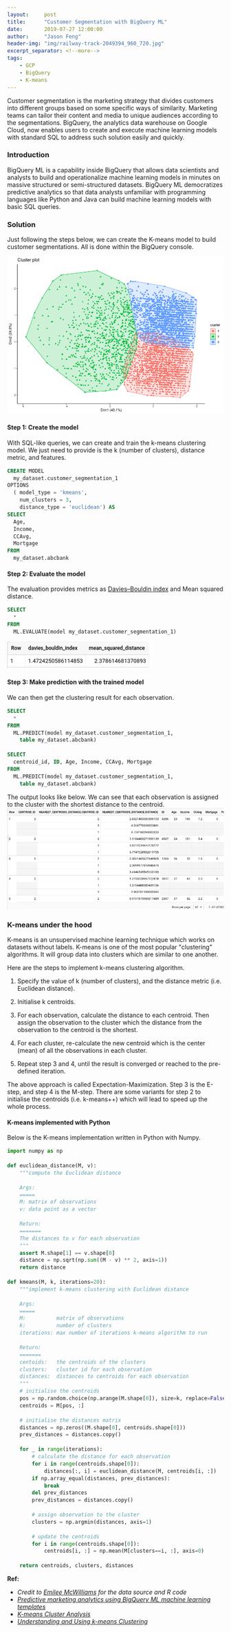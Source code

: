 ```yaml
---
layout:     post
title:      "Customer Segmentation with BigQuery ML"
date:       2019-07-27 12:00:00
author:     "Jason Feng"
header-img: "img/railway-track-2049394_960_720.jpg"
excerpt_separator: <!--more-->
tags:
    - GCP
    - BigQuery
    - K-means
---
```


Customer segmentation is the marketing strategy that divides customers into different groups based on some specific ways of similarity. Marketing teams can tailor their content and media to unique audiences according to the segmentations. BigQuery, the analytics data warehouse on Google Cloud, now enables users to create and execute machine learning models with standard SQL to address such solution easily and quickly.

<!--more-->
### Introduction
BigQuery ML is a capability inside BigQuery that allows data scientists and analysts to build and operationalize machine learning models in minutes on massive structured or semi-structured datasets. BigQuery ML democratizes predictive analytics so that data analysts unfamiliar with programming languages like Python and Java can build machine learning models with basic SQL queries.

### Solution
Just following the steps below, we can create the K-means model to build customer segmentations. All is done within the BigQuery console.

![](/img/bqml-cust-seg-viz-190727.png)

#### Step 1: Create the model

With SQL-like queries, we can create and train the k-means clustering model. We just need to provide is the k (number of clusters), distance metric, and features.
```sql
CREATE MODEL
  my_dataset.customer_segmentation_1
OPTIONS
  ( model_type = 'kmeans',
    num_clusters = 3,
    distance_type = 'euclidean') AS
SELECT
  Age,
  Income,
  CCAvg,
  Mortgage
FROM
  my_dataset.abcbank
```

#### Step 2: Evaluate the model
The evaluation provides metrics as [Davies–Bouldin index](https://en.wikipedia.org/wiki/Davies%E2%80%93Bouldin_index) and Mean squared distance.
```sql
SELECT
  *
FROM
  ML.EVALUATE(model my_dataset.customer_segmentation_1)
```
![](/img/bqml-evaluation-190727.png)

#### Step 3: Make prediction with the trained model
We can then get the clustering result for each observation. 
```sql
SELECT
  *
FROM
  ML.PREDICT(model my_dataset.customer_segmentation_1,
    table my_dataset.abcbank)

SELECT
  centroid_id, ID, Age, Income, CCAvg, Mortgage
FROM
  ML.PREDICT(model my_dataset.customer_segmentation_1,
    table my_dataset.abcbank)
```
The output looks like below. We can see that each observation is assigned to the cluster with the shortest distance to the centroid.
![](/img/bqml-customer-seg-190727.png)

### K-means under the hood

K-means is an unsupervised machine learning technique which works on datasets without labels. K-means is one of the most popular "clustering" algorithms. It will group data into clusters which are similar to one another.

Here are the steps to implement k-means clustering algorithm.

1. Specify the value of k (number of clusters), and the distance metric (i.e. Euclidean distance).

2. Initialise k centroids.

3. For each observation, calculate the distance to each centroid. Then assign the observation to the cluster which the distance from the observation to the centroid is the shortest.

4. For each cluster, re-calculate the new centroid which is the center (mean) of all the observations in each cluster.

5. Repeat step 3 and 4, until the result is converged or reached to the pre-defined iteration.

The above approach is called Expectation-Maximization. Step 3 is the E-step, and step 4 is the M-step. There are some variants for step 2 to initialise the centroids (i.e. k-means++) which will lead to speed up the whole process.

#### K-means implemented with Python
Below is the K-means implementation written in Python with Numpy.
```python
import numpy as np

def euclidean_distance(M, v):
    """compute the Euclidean distance
    
    Args:
    =====
    M: matrix of observations
    v: data point as a vector

    Return:
    =======
    The distances to v for each observation
    """
    assert M.shape[1] == v.shape[0]
    distance = np.sqrt(np.sum((M - v) ** 2, axis=1))
    return distance

def kmeans(M, k, iterations=20):
    """implement k-means clustering with Euclidean distance

    Args:
    =====
    M:          matrix of observations
    k:          number of clusters
    iterations: max number of iterations k-means algorithm to run

    Return:
    =======
    centoids:   the centroids of the clusters
    clusters:   cluster id for each observation
    distances:  distances to centroids for each observation
    """
    # initialise the centroids
    pos = np.random.choice(np.arange(M.shape[0]), size=k, replace=False)
    centroids = M[pos, :]

    # initialise the distances matrix
    distances = np.zeros((M.shape[0], centroids.shape[0]))
    prev_distances = distances.copy()

    for _ in range(iterations):
        # calculate the distance for each observation
        for i in range(centroids.shape[0]):
            distances[:, i] = euclidean_distance(M, centroids[i, :])
        if np.array_equal(distances, prev_distances):
            break
        del prev_distances
        prev_distances = distances.copy()

        # assign observation to the cluster
        clusters = np.argmin(distances, axis=1)

        # update the centroids
        for i in range(centroids.shape[0]):
            centroids[i, :] = np.mean(M[clusters==i, :], axis=0)

    return centroids, clusters, distances
```

**Ref:**
- *Credit to [Emilee McWilliams](https://github.com/emileemc/kmeans) for the data source and R code*
- *[Predictive marketing analytics using BigQuery ML machine learning templates](https://cloud.google.com/blog/products/data-analytics/predictive-marketing-analytics-using-bigquery-ml-machine-learning-templates)*
- *[K-means Cluster Analysis](https://uc-r.github.io/kmeans_clustering)*
- *[Understanding and Using k-means Clustering](https://www.r-bloggers.com/learning-data-science-understanding-and-using-k-means-clustering/)*